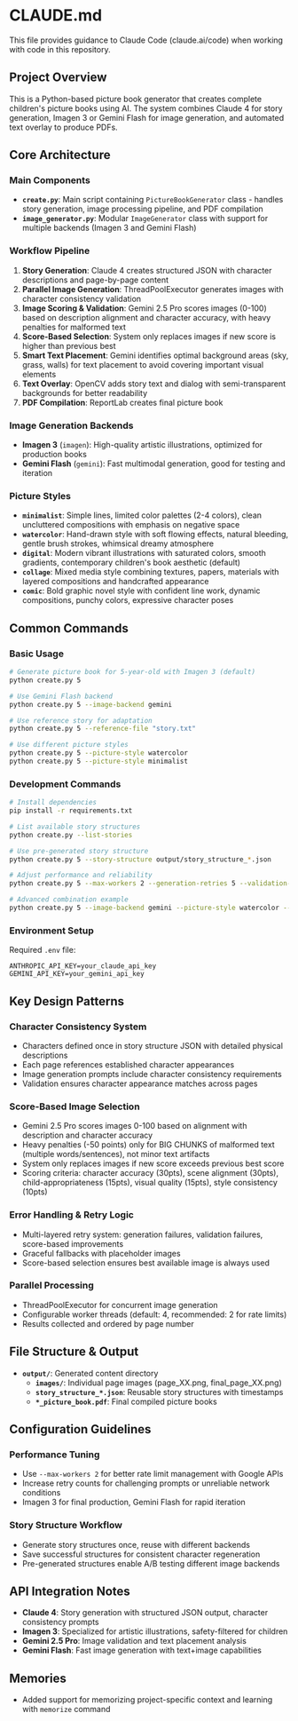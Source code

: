# CLAUDE.md

This file provides guidance to Claude Code (claude.ai/code) when working with code in this repository.

## Project Overview

This is a Python-based picture book generator that creates complete children's picture books using AI. The system combines Claude 4 for story generation, Imagen 3 or Gemini Flash for image generation, and automated text overlay to produce PDFs.

## Core Architecture

### Main Components

- **`create.py`**: Main script containing `PictureBookGenerator` class - handles story generation, image processing pipeline, and PDF compilation
- **`image_generator.py`**: Modular `ImageGenerator` class with support for multiple backends (Imagen 3 and Gemini Flash)

### Workflow Pipeline

1. **Story Generation**: Claude 4 creates structured JSON with character descriptions and page-by-page content
2. **Parallel Image Generation**: ThreadPoolExecutor generates images with character consistency validation
3. **Image Scoring & Validation**: Gemini 2.5 Pro scores images (0-100) based on description alignment and character accuracy, with heavy penalties for malformed text
4. **Score-Based Selection**: System only replaces images if new score is higher than previous best
5. **Smart Text Placement**: Gemini identifies optimal background areas (sky, grass, walls) for text placement to avoid covering important visual elements
6. **Text Overlay**: OpenCV adds story text and dialog with semi-transparent backgrounds for better readability
7. **PDF Compilation**: ReportLab creates final picture book

### Image Generation Backends

- **Imagen 3** (`imagen`): High-quality artistic illustrations, optimized for production books
- **Gemini Flash** (`gemini`): Fast multimodal generation, good for testing and iteration

### Picture Styles

- **`minimalist`**: Simple lines, limited color palettes (2-4 colors), clean uncluttered compositions with emphasis on negative space
- **`watercolor`**: Hand-drawn style with soft flowing effects, natural bleeding, gentle brush strokes, whimsical dreamy atmosphere
- **`digital`**: Modern vibrant illustrations with saturated colors, smooth gradients, contemporary children's book aesthetic (default)
- **`collage`**: Mixed media style combining textures, papers, materials with layered compositions and handcrafted appearance
- **`comic`**: Bold graphic novel style with confident line work, dynamic compositions, punchy colors, expressive character poses

## Common Commands

### Basic Usage
```bash
# Generate picture book for 5-year-old with Imagen 3 (default)
python create.py 5

# Use Gemini Flash backend
python create.py 5 --image-backend gemini

# Use reference story for adaptation
python create.py 5 --reference-file "story.txt"

# Use different picture styles
python create.py 5 --picture-style watercolor
python create.py 5 --picture-style minimalist
```

### Development Commands
```bash
# Install dependencies
pip install -r requirements.txt

# List available story structures
python create.py --list-stories

# Use pre-generated story structure
python create.py 5 --story-structure output/story_structure_*.json

# Adjust performance and reliability
python create.py 5 --max-workers 2 --generation-retries 5 --validation-retries 3

# Advanced combination example
python create.py 5 --image-backend gemini --picture-style watercolor --max-workers 2
```

### Environment Setup
Required `.env` file:
```
ANTHROPIC_API_KEY=your_claude_api_key
GEMINI_API_KEY=your_gemini_api_key
```

## Key Design Patterns

### Character Consistency System
- Characters defined once in story structure JSON with detailed physical descriptions
- Each page references established character appearances
- Image generation prompts include character consistency requirements
- Validation ensures character appearance matches across pages

### Score-Based Image Selection
- Gemini 2.5 Pro scores images 0-100 based on alignment with description and character accuracy
- Heavy penalties (-50 points) only for BIG CHUNKS of malformed text (multiple words/sentences), not minor text artifacts
- System only replaces images if new score exceeds previous best score
- Scoring criteria: character accuracy (30pts), scene alignment (30pts), child-appropriateness (15pts), visual quality (15pts), style consistency (10pts)

### Error Handling & Retry Logic
- Multi-layered retry system: generation failures, validation failures, score-based improvements
- Graceful fallbacks with placeholder images
- Score-based selection ensures best available image is always used

### Parallel Processing
- ThreadPoolExecutor for concurrent image generation
- Configurable worker threads (default: 4, recommended: 2 for rate limits)
- Results collected and ordered by page number

## File Structure & Output

- **`output/`**: Generated content directory
  - **`images/`**: Individual page images (page_XX.png, final_page_XX.png)
  - **`story_structure_*.json`**: Reusable story structures with timestamps
  - **`*_picture_book.pdf`**: Final compiled picture books

## Configuration Guidelines

### Performance Tuning
- Use `--max-workers 2` for better rate limit management with Google APIs
- Increase retry counts for challenging prompts or unreliable network conditions
- Imagen 3 for final production, Gemini Flash for rapid iteration

### Story Structure Workflow
- Generate story structures once, reuse with different backends
- Save successful structures for consistent character regeneration
- Pre-generated structures enable A/B testing different image backends

## API Integration Notes

- **Claude 4**: Story generation with structured JSON output, character consistency prompts
- **Imagen 3**: Specialized for artistic illustrations, safety-filtered for children
- **Gemini 2.5 Pro**: Image validation and text placement analysis
- **Gemini Flash**: Fast image generation with text+image capabilities

## Memories
- Added support for memorizing project-specific context and learning with `memorize` command